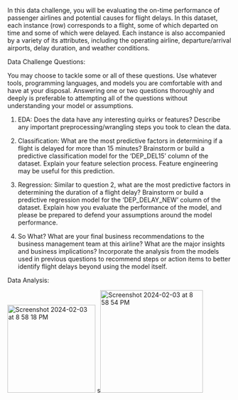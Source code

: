 In this data challenge, you will be evaluating the on-time performance of passenger airlines and potential causes for flight delays. In this dataset, each instance (row) corresponds to a flight, some of which departed on time and some of which were delayed. Each instance is also accompanied by a variety of its attributes, including the operating airline, departure/arrival airports, delay duration, and weather conditions.

Data Challenge Questions:

You may choose to tackle some or all of these questions. Use whatever tools, programming
languages, and models you are comfortable with and have at your disposal. Answering one or two
questions thoroughly and deeply is preferable to attempting all of the questions without
understanding your model or assumptions.

1. EDA: Does the data have any interesting quirks or features? Describe any important
preprocessing/wrangling steps you took to clean the data.

2. Classification: What are the most predictive factors in determining if a flight is delayed
for more than 15 minutes? Brainstorm or build a predictive classification model for the
‘DEP_DEL15’ column of the dataset. Explain your feature selection process. Feature
engineering may be useful for this prediction.

3. Regression: Similar to question 2, what are the most predictive factors in determining the duration
of a flight delay? Brainstorm or build a predictive regression model for the ‘DEP_DELAY_NEW’
column of the dataset. Explain how you evaluate the performance of the model, and please be
prepared to defend your assumptions around the model performance.

4. So What? What are your final business recommendations to the business management team at this
airline? What are the major insights and business implications? Incorporate the analysis from the
models used in previous questions to recommend steps or action items to better identify flight delays
beyond using the model itself.


Data Analysis:


<img width="198" alt="Screenshot 2024-02-03 at 8 58 18 PM" src="https://github.com/lsylcy0307/flightDataAnalysis/assets/62744724/1aec1c45-97a9-4a53-8db9-499e074dd428">
s<img width="231" alt="Screenshot 2024-02-03 at 8 58 54 PM" src="https://github.com/lsylcy0307/flightDataAnalysis/assets/62744724/2758207f-950d-42dc-9cbc-4942d36c7c1d">

